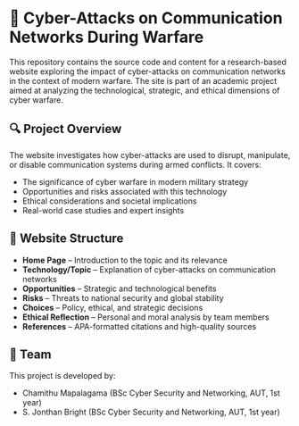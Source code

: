 
# 📡 Cyber-Attacks on Communication Networks During Warfare

This repository contains the source code and content for a research-based website exploring the impact of cyber-attacks on communication networks in the context of modern warfare. The site is part of an academic project aimed at analyzing the technological, strategic, and ethical dimensions of cyber warfare.

## 🔍 Project Overview
The website investigates how cyber-attacks are used to disrupt, manipulate, or disable communication systems during armed conflicts. It covers:
- The significance of cyber warfare in modern military strategy
- Opportunities and risks associated with this technology
- Ethical considerations and societal implications
- Real-world case studies and expert insights

## 🧭 Website Structure
- **Home Page** – Introduction to the topic and its relevance
- **Technology/Topic** – Explanation of cyber-attacks on communication networks
- **Opportunities** – Strategic and technological benefits
- **Risks** – Threats to national security and global stability
- **Choices** – Policy, ethical, and strategic decisions
- **Ethical Reflection** – Personal and moral analysis by team members
- **References** – APA-formatted citations and high-quality sources

## 👥 Team
This project is developed by:
- Chamithu Mapalagama (BSc Cyber Security and Networking, AUT, 1st year)
- S. Jonthan Bright (BSc Cyber Security and Networking, AUT, 1st year)



